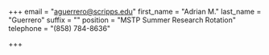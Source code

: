 +++
email = "aguerrero@scripps.edu"
first_name = "Adrian M."
last_name = "Guerrero"
suffix = ""
position = "MSTP Summer Research Rotation"
telephone = "(858) 784-8636"

+++

